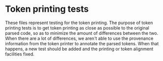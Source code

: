 # Token printing tests

These files represent testing for the token printing. The purpose of token
printing tests is to get token printing as close as possible to the original
parsed code, so as to minimize the amount of differences between the two. When
there are a lot of differences, we aren't able to use the provenance information
from the token printer to annotate the parsed tokens. When that happens, a new
test should be added and the printing or token alignment facilities fixed.